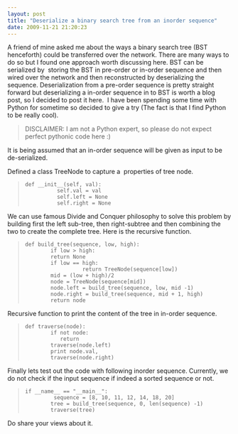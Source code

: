 ```yaml
---
layout: post
title: "Deserialize a binary search tree from an inorder sequence"
date: 2009-11-21 21:20:23
---
```


A friend of mine asked me about the ways a binary search tree (BST henceforth) could be transferred over the network. There are many ways to do so but I found one approach worth discussing here. BST can be serialized by  storing the BST in pre-order or in-order sequence and then wired over the network and then reconstructed by deserializing the sequence. Deserialization from a pre-order sequence is pretty straight forward but deserializing a in-order sequence in to BST is worth a blog post, so I decided to post it here.  I have been spending some time with Python for sometime so decided to give a try (The fact is that I find Python to be really cool).

>
>   DISCLAIMER: I am not a Python expert, so please do not expect perfect pythonic code here :)
>

It is being assumed that an in-order sequence will be given as input to be de-serialized.

Defined a class TreeNode to capture a  properties of tree node.

>
>     def __init__(self, val):
>               self.val = val
>               self.left = None
>               self.right = None

We can use famous Divide and Conquer philosophy to solve this problem by building first the left sub-tree, then right-subtree and then combining the two to create the complete tree. Here is the recursive function.

>
>     def build_tree(sequence, low, high):
>             if low > high:
>             return None
>             if low == high:
>                       return TreeNode(sequence[low])
>             mid = (low + high)/2
>             node = TreeNode(sequence[mid])
>             node.left = build_tree(sequence, low, mid -1)
>             node.right = build_tree(sequence, mid + 1, high)
>             return node

Recursive function to print the content of the tree in in-order sequence.

>
>     def traverse(node):
>             if not node:
>                return
>             traverse(node.left)
>             print node.val,
>             traverse(node.right)

Finally lets test out the code with following inorder sequence. Currently, we do not check if the input sequence if indeed a sorted sequence or not.

>
>     if __name__ == "__main__":
>              sequence = [8, 10, 11, 12, 14, 18, 20]
>             tree = build_tree(sequence, 0, len(sequence) -1)
>             traverse(tree)

Do share your views about it.